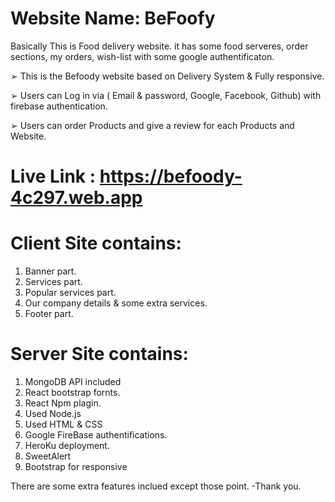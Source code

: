 # Website Name: BeFoofy
Basically This is Food delivery website. it has some food serveres, order sections, my orders, wish-list with some google authentificaton.

➢ This is the Befoody website based on Delivery System & Fully responsive.

➢ Users can Log in via ( Email & password, Google, Facebook, Github) with firebase 
   authentication.

➢ Users can order Products and give a review for each Products and Website.

# Live Link : https://befoody-4c297.web.app

# Client Site contains:
1. Banner part.
2. Services part.
3. Popular services part.
4. Our company details & some extra services.
5. Footer part.

# Server Site contains:
1. MongoDB API included
2. React bootstrap fornts.
3. React Npm plagin.
4. Used Node.js
5. Used HTML & CSS
6. Google FireBase authentifications.
7. HeroKu deployment.
8. SweetAlert
9. Bootstrap for responsive

There are some extra features inclued except those point.
-Thank you.
